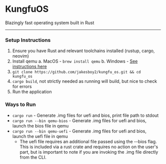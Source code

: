# KungfuOS
Blazingly fast operating system built in Rust

----

### Setup Instructions

1. Ensure you have Rust and relevant toolchains installed (rustup, cargo, neovim)
2. Install qemu
  a. MacOS - `brew install qemu`
  b. Windows - [See instructions here](https://www.qemu.org/download/#windows)
3. `git clone https://github.com/jakesboy2/kungfu_os.git && cd kungfu_os`
4. `cargo build`, not strictly needed as running will build, but nice to check for errors
5. Run the application

### Ways to Run
* `cargo run` - Generate .img files for uefi and bios, print file path to stdout
* `cargo run --bin qemu-bios` - Generate .img files for uefi and bios, launch the bios file in qemu
* `cargo run --bin qemu-uefi` - Generate .img files for uefi and bios, launch the uefi file in qemu
  * The uefi file requires an additional file passed using the --bios flag. This is included via a rust crate and requires no action on the user's part, but is important to note if you are invoking the .img file directly from the CLI.

